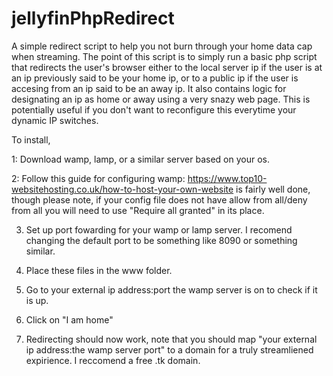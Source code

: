 # jellyfinPhpRedirect
 A simple redirect script to help you not burn through your home data cap when streaming.
 The point of this script is to simply run a basic php script that redirects the user's browser either to the local server ip if the user is at an ip previously said to be your home ip, or to a public ip if the user is accesing from an ip said to be an away ip. It also contains logic for designating an ip as home or away using a very snazy web page.
 This is potentially useful if you don't want to reconfigure this everytime your dynamic IP switches.
 
 
 
 
 
 To install,

1: Download wamp, lamp, or a similar server based on your os.

2: Follow this guide for configuring wamp:
 https://www.top10-websitehosting.co.uk/how-to-host-your-own-website
 is fairly well done, though please note, if your config file does not have allow from all/deny from all you will need to use "Require all granted" in its place.
 
3. Set up port fowarding for your wamp or lamp server. I recomend changing the default port to be something like 8090 or something similar.
 
4. Place these files in the www folder.
 
5. Go to your external ip address:port the wamp server is on to check if it is up.
 
6. Click on "I am home"
 
 
7. Redirecting should now work, note that you should map "your external ip address:the wamp server port" to a domain for a truly streamliened expirience. I reccomend a free .tk domain.
